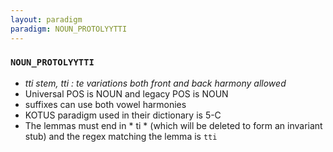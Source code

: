 ```yaml
---
layout: paradigm
paradigm: NOUN_PROTOLYYTTI
---
```

### ` NOUN_PROTOLYYTTI `

* _tti stem, tti : te variations both front and back harmony allowed_
* Universal POS is NOUN and legacy POS is NOUN
* suffixes can use both vowel harmonies
* KOTUS paradigm used in their dictionary is 5-C
* The lemmas must end in * ti * (which will be deleted to form an invariant stub) and the regex matching the lemma is ` tti `

